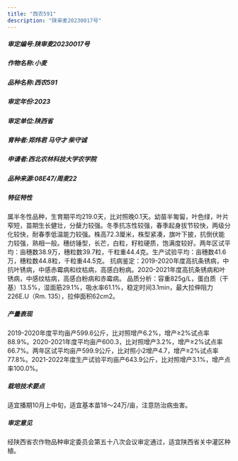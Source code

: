 ```yaml
---
title: "西农591"
description: "陕审麦20230017号"
---
```

##### 审定编号:陕审麦20230017号

##### 作物名称:小麦

##### 品种名称:西农591

##### 审定年份:2023

##### 审定单位:陕西省

##### 育种者:郑炜君 马守才 柴守诚

##### 申请者:西北农林科技大学农学院

##### 品种来源:08E47/周麦22

##### 特征特性
属半冬性品种，生育期平均219.0天，比对照晚0.1天。幼苗半匍匐，叶色绿，叶片窄短，苗期生长健壮，分蘖力较强。冬季抗冻性较强，春季起身拔节较快，两级分化较快，耐春季低温能力较强。株高72.3厘米，株型紧凑，旗叶下披，抗倒伏能力较强，熟相一般。穗纺锤型，长芒，白粒，籽粒硬质，饱满度较好。两年区试平均：亩穗数38.9万，穗粒数39.7粒，千粒重44.4克。生产试验平均：亩穗数41.6万，穗粒数44.8粒，千粒重44.5克。
抗病鉴定：2019-2020年度高抗条锈病，中抗叶锈病，中感赤霉病和纹枯病，高感白粉病。2020-2021年度高抗条锈病和叶锈病，中感纹枯病，高感白粉病和赤霉病。
品质分析：容重825g/L，蛋白质（干基）13.5%，湿面筋29.1%，吸水率61.1%，稳定时间3.1min，最大拉伸阻力226E.U（Rm. 135），拉伸面积62cm2。

##### 产量表现
2019-2020年度平均亩产599.6公斤，比对照增产6.2%，增产≥2%试点率88.9%。2020-2021年度平均亩产600.3，比对照增产3.2%，增产≥2%试点率66.7%。两年区试平均亩产599.9公斤，比对照小2增产4.7，增产≥2%试点率77.8%。2021-2022年度生产试验平均亩产643.9公斤，比对照增产3.1%，增产点率100.0%。

##### 栽培技术要点
适宜播期10月上中旬，适宜基本苗18～24万/亩，注意防治病虫害。

##### 审定意见
经陕西省农作物品种审定委员会第五十八次会议审定通过，适宜陕西省关中灌区种植。
